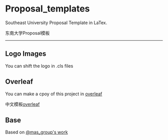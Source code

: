 # Proposal_templates
Southeast University Proposal Template in LaTex.

东南大学Proposal模板 

-------------------------------
## Logo Images
You can shift the logo in .cls files

## Overleaf
You can make a cpoy of this project in [overleaf](https://www.overleaf.com/read/bzxmjkdfkccm)

中文模板[overleaf](https://www.overleaf.com/read/kgncdnyrcfkh)

## Base

Based on [@mas_group's work](https://github.com/mas-group/project-proposal)
